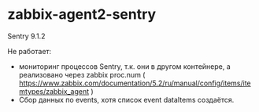 # zabbix-agent2-sentry

Sentry 9.1.2

Не работает:
- мониторинг процессов Sentry, т.к. они в другом контейнере, а реализовано через zabbix proc.num ( https://www.zabbix.com/documentation/5.2/ru/manual/config/items/itemtypes/zabbix_agent )
- Сбор данных по events, хотя список event dataItems создаётся.
